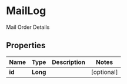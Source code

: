 

# MailLog

Mail Order Details

## Properties

Name | Type | Description | Notes
------------ | ------------- | ------------- | -------------
**id** | **Long** |  |  [optional]



